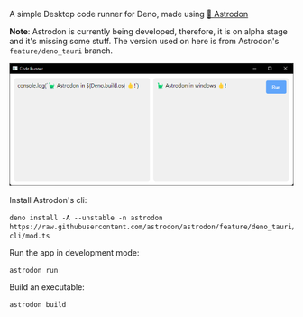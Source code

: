 A simple Desktop code runner for Deno, made using
[🦕 Astrodon](https://github.com/astrodon/astrodon/tree/feature/deno_tauri)

**Note**: Astrodon is currently being developed, therefore, it is on alpha stage and it's missing some stuff. The version used on here is from Astrodon's `feature/deno_tauri` branch.

![Screenshot](./screenshot.png)

Install Astrodon's cli:

```shell
deno install -A --unstable -n astrodon https://raw.githubusercontent.com/astrodon/astrodon/feature/deno_tauri/modules/astrodon-cli/mod.ts

```

Run the app in development mode:

```
astrodon run
```

Build an executable:

```
astrodon build
```
